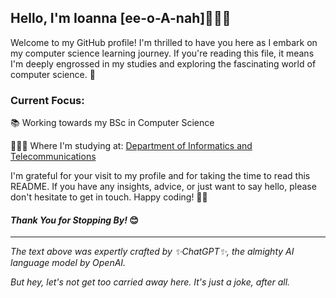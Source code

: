 ## Hello, I'm Ioanna [ee-o-A-nah]👋🏻😃
Welcome to my GitHub profile! I'm thrilled to have you here as I embark on my computer science learning journey. If you're reading this file, it means I'm deeply engrossed in my studies and exploring the fascinating world of computer science. 🚀

### Current Focus:

📚 Working towards my BSc in Computer Science

🧑🏼‍🎓 Where I'm studying at: <a href="https://www.di.uoa.gr/en" target="_blank">Department of Informatics and Telecommunications</a>

I'm grateful for your visit to my profile and for taking the time to read this README. If you have any insights, advice, or just want to say hello, please don't hesitate to get in touch. Happy coding! 💪🏼

#### ***Thank You for Stopping By!*** 😊

---

*The text above was expertly crafted by ✨ChatGPT✨, the almighty AI language model by OpenAI.*

*But hey, let's not get too carried away here. It's just a joke, after all.*
